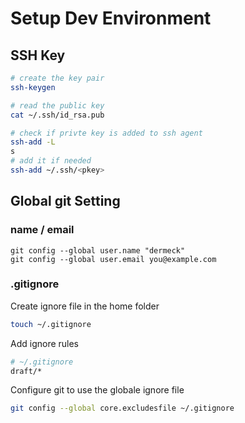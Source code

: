 # Setup Dev Environment

## SSH Key
```bash
# create the key pair
ssh-keygen

# read the public key
cat ~/.ssh/id_rsa.pub

# check if privte key is added to ssh agent
ssh-add -L
s
# add it if needed
ssh-add ~/.ssh/<pkey>
```

## Global git Setting

### name / email

```
git config --global user.name "dermeck"
git config --global user.email you@example.com
```

### .gitignore

Create ignore file in the home folder

```bash
touch ~/.gitignore
```

Add ignore rules
```bash
# ~/.gitignore
draft/*
``` 

Configure git to use the globale ignore file
```bash
git config --global core.excludesfile ~/.gitignore
``` 
